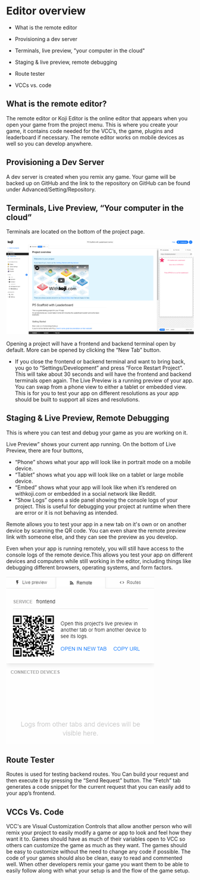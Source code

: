 # Editor overview

- What is the remote editor

- Provisioning a dev server

- Terminals, live preview, "your computer in the cloud"

- Staging & live preview, remote debugging

- Route tester

- VCCs vs. code


## What is the remote editor?
The remote editor or Koji Editor is the online editor that appears when you open your game from the project menu. This is where you create your game, it contains code needed for the VCC’s, the game, plugins and leaderboard if necessary. The remote editor works on mobile devices as well so you can develop anywhere.


## Provisioning a Dev Server
A dev server is created when you remix any game. Your game will be backed up on GitHub and the link to the repository on GitHub can be found under Advanced/Setting/Repository.

## Terminals, Live Preview, “Your computer in the cloud”
Terminals are located on the bottom of the project page.

![alt text](/docs/02_editor/editor_overview/project_overview.png)

Opening a project will have a frontend and backend terminal open by default. More can be opened by clicking the “New Tab” button. 
- If you close the frontend or backend terminal and want to bring back, you go to “Settings/Development” and press “Force Restart Project”. This will take about 30 seconds and will have the frontend and backend terminals open again.
The Live Preview is a running preview of your app. You can swap from a phone view to either a tablet or embedded view. This is for you to test your app on different resolutions as your app should be built to support all sizes and resolutions.

## Staging & Live Preview, Remote Debugging
This is where you can test and debug your game as you are working on it.

Live Preview” shows your current app running. On the bottom of Live Preview, there are four buttons,
- “Phone” shows what your app will look like in portrait mode on a mobile device.
- “Tablet” shows what you app will look like on a tablet or large mobile device.
- “Embed” shows what your app will look like when it’s rendered on withkoji.com or embedded in a social network like Reddit.
- “Show Logs” opens a side panel showing the console logs of your project. This is useful for debugging your project at runtime when there are error or it is not behaving as intended.

Remote allows you to test your app in a new tab on it's own or on another device by scanning the QR code. You can even share the remote preview link with someone else, and they can see the preview as you develop.

Even when your app is running remotely, you will still have access to the console logs of the remote device.This allows you test your app on different devices and computers while still working in the editor, including things like debugging different browsers, operating systems, and form factors.

![alt text](/docs/02_editor/editor_overview/remote_tab.png)

## Route Tester
Routes is used for testing backend routes. You Can build your request and then execute it by pressing the “Send Request” button. The “Fetch” tab generates a code snippet for the current request that you can easily add to your app’s frontend.

## VCCs Vs. Code
VCC's are Visual Customization Controls that allow another person who will remix your project to easily modify a game or app to look and feel how they want it to. Games should have as much of their variables open to VCC so others can customize the game as much as they want. The games should be easy to customize without the need to change any code if possible. 
The code of your games should also be clean, easy to read and commented well. When other developers remix your game you want them to be able to easily follow along with what your setup is and the flow of the game setup.
